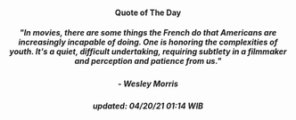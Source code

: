 <h4 align="center">Quote of The Day</h4>
<h5 align="center"><i>"In movies, there are some things the French do that Americans are increasingly incapable of doing. One is honoring the complexities of youth. It's a quiet, difficult undertaking, requiring subtlety in a filmmaker and perception and patience from us."</i></h5>
<h5 align="center">- Wesley Morris</h5>


<h5 align="center"><i>updated:  04/20/21 01:14 WIB</i></h5>
